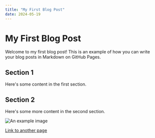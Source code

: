 ```yaml
---
title: "My First Blog Post"
date: 2024-05-19
---
```


# My First Blog Post

Welcome to my first blog post! This is an example of how you can write your blog posts in Markdown on GitHub Pages.

## Section 1

Here's some content in the first section.

## Section 2

Here's some more content in the second section.

![An example image](https://via.placeholder.com/150)

[Link to another page](./index.md)
